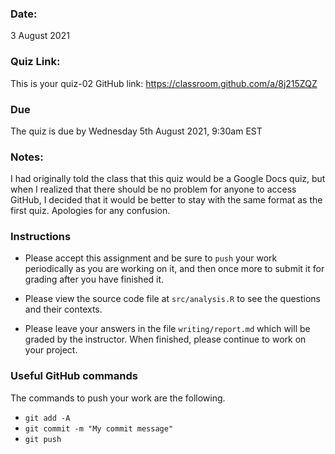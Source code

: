 ### Date:
3 August 2021

### Quiz Link:
This is your quiz-02 GitHub link: https://classroom.github.com/a/8j215ZQZ

### Due
The quiz is due by Wednesday 5th August 2021, 9:30am EST

### Notes:
I had originally told the class that this quiz would be a Google Docs quiz, but when I realized that there should be no problem for anyone to access GitHub, I decided that it would be better to stay with the same format as the first quiz. Apologies for any confusion.

### Instructions
 - Please accept this assignment and be sure to `push` your work periodically as you are working on it, and then once more to submit it for grading after you have finished it.

 - Please view the source code file at `src/analysis.R` to see the questions and their contexts.

 - Please leave your answers in the file `writing/report.md` which will be graded by the instructor. When finished, please continue to work on your project.


### Useful GitHub commands
The commands to push your work are the following.
 - `git add -A`
 - `git commit -m "My commit message"`
 - `git push`
